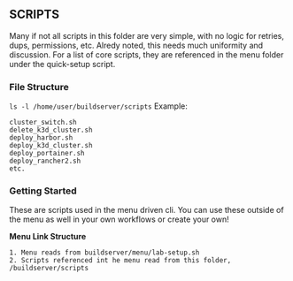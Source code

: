 ## SCRIPTS
Many if not all scripts in this folder are very simple, with no logic for retries, dups, permissions, etc. Alredy noted, this needs much uniformity and discussion. For a list of core scripts, they are referenced in the menu folder under the quick-setup script.

### File Structure
`ls -l /home/user/buildserver/scripts`
Example:
``` 
cluster_switch.sh
delete_k3d_cluster.sh
deploy_harbor.sh
deploy_k3d_cluster.sh
deploy_portainer.sh
deploy_rancher2.sh
etc.
```

### Getting Started

These are scripts used in the menu driven cli. You can use these outside of the menu as well in your own workflows or create your own! 

**Menu Link Structure**

```
1. Menu reads from buildserver/menu/lab-setup.sh
2. Scripts referenced int he menu read from this folder, /buildserver/scripts
```
